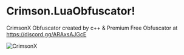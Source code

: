 # Crimson.LuaObfuscator!
CrimsonX Obfuscator created by c++
& Premium Free Obfuscator at https://discord.gg/ARAxsAJGcE
<br/>

![CrimsonX](https://user-images.githubusercontent.com/109739122/184350226-0dfd0600-2ce3-45f4-b16f-067fd2951b73.png)
